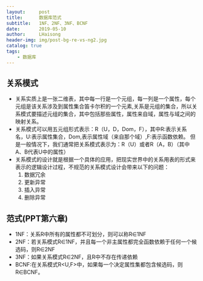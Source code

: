 ```yaml
---
layout:     post
title:      数据库范式
subtitle:   1NF、2NF、3NF、BCNF
date:       2019-05-10
author:     LHaisong
header-img: img/post-bg-re-vs-ng2.jpg
catalog: true
tags:
    - 数据库
---
```


## 关系模式
- 关系实质上是一张二维表，其中每一行是一个元组，每一列是一个属性，每个元组是该关系涉及到属性集合笛卡尔积的一个元素,关系是元组的集合，所以关系模式要描述元组的集合，其中包括那些属性，属性来自域，属性与域之间的映射关系。
- 关系模式可以用五元组形式表示：R（U，D，Dom，F），其中R:表示关系名，U:表示属性集合，Dom,表示属性域（来自那个域）,F:表示函数依赖。
  但是一般情况下，我们通常把关系模式表示为：R（U）或者R（A，B）（其中A、B代表U中的属性）
- 关系模式的设计就是根据一个具体的应用，把现实世界中的关系用表的形式来表示的逻辑设计过程，不规范的关系模式设计会带来以下的问题：
  1. 数据冗余
  2. 更新异常
  3. 插入异常
  4. 删除异常

## 范式(PPT第六章)
- 1NF：关系R中所有的属性都不可划分，则可以称R∈1NF
- 2NF：若关系模式R∈1NF，并且每一个非主属性都完全函数依赖于任何一个候选码，则R∈2NF
- 3NF：如果关系模式R∈2NF，且R中不存在传递依赖
- BCNF:在关系模式R<U,F>中，如果每一个决定属性集都包含候选码，则R∈BCNF。
